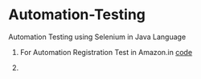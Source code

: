 # Automation-Testing
Automation Testing using Selenium in Java Language



1. For Automation Registration Test in Amazon.in [code](https://github.com/mohitsingla123/Automation-Testing/blob/master/Java%20Selenium%20Code/automateregister.java)

2. 
